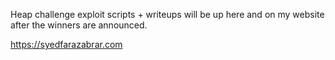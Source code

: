 Heap challenge exploit scripts + writeups will be up here and on my website after the winners are announced.

https://syedfarazabrar.com

